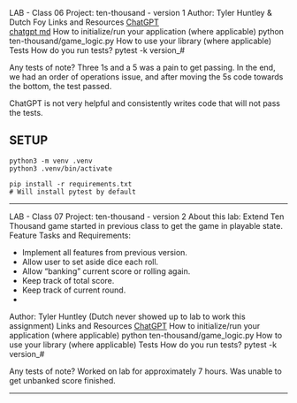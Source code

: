 LAB - Class 06
Project: ten-thousand - version 1
Author: Tyler Huntley & Dutch Foy
Links and Resources
[ChatGPT](https://openai.com/)  
[chatgpt md](ten_thousand/chatgpt.md)
How to initialize/run your application (where applicable)
python ten-thousand/game_logic.py
How to use your library (where applicable)
Tests
How do you run tests?
pytest -k version_#

Any tests of note? 
Three 1s and a 5 was a pain to get passing. In the end, we had an order of operations issue, and after moving the 5s code towards the bottom, the test passed.

ChatGPT is not very helpful and consistently writes code that will not pass the tests. 

## SETUP
```
python3 -m venv .venv
python3 .venv/bin/activate

pip install -r requirements.txt
# Will install pytest by default
```
-----------------------------------------------------------------------------------------------------------
LAB - Class 07
Project: ten-thousand - version 2
About this lab: Extend Ten Thousand game started in previous class to get the game in playable state.
Feature Tasks and Requirements:  
- Implement all features from previous version.  
- Allow user to set aside dice each roll.  
- Allow “banking” current score or rolling again.  
- Keep track of total score.  
- Keep track of current round.  
- 
Author: Tyler Huntley (Dutch never showed up to lab to work this assignment)
Links and Resources
[ChatGPT](https://openai.com/)
How to initialize/run your application (where applicable)
python ten-thousand/game_logic.py
How to use your library (where applicable)
Tests
How do you run tests?
pytest -k version_#

Any tests of note? 
Worked on lab for approximately 7 hours. Was unable to get unbanked score finished.

-----------------------------------------------------------------------------------------------------------